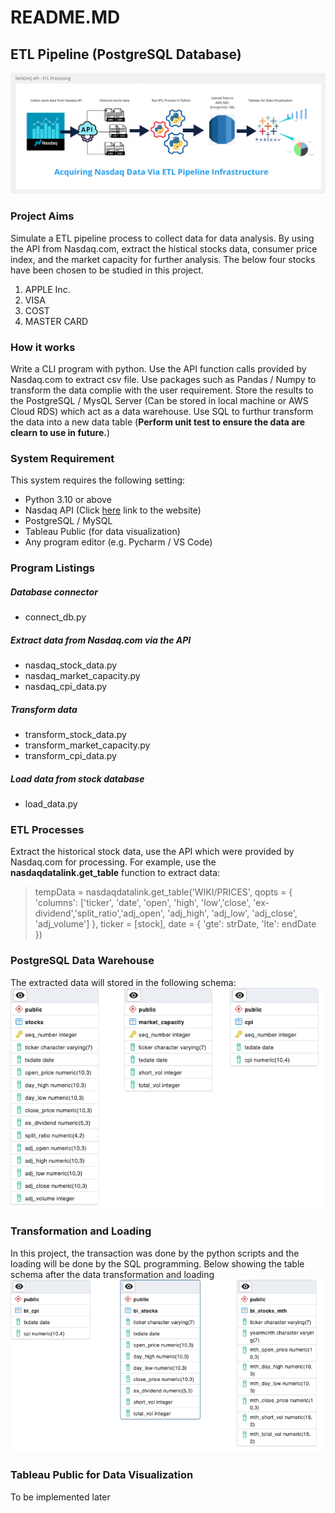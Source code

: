 # README.MD
## ETL Pipeline (PostgreSQL Database)
![ETL Process via API](https://github.com/data-engineer-sk/dataWarehouse-PostgreSQL-1/blob/main/Nasdaq%20API%20-%20ETL%20Processing.png)

### Project Aims
Simulate a ETL pipeline process to collect data for data analysis.  By using the API from Nasdaq.com, extract the histical stocks data, consumer price index, and the  market capacity for further analysis.  The below four stocks have been chosen to be studied in this project.
1. APPLE Inc.
2. VISA
3. COST
4. MASTER CARD

### How it works
Write a CLI program with python.  Use the API function calls provided by Nasdaq.com to extract csv file.  Use packages such as  Pandas / Numpy to transform the data complie with the user requirement.  Store the results to the PostgreSQL / MysQL Server (Can be stored in local machine or AWS Cloud RDS) which act as a data warehouse.  Use SQL to furthur transform the data into a new data table (**Perform unit test to ensure the data are clearn to use in future.**)

### System Requirement
This system requires the following setting:
- Python 3.10 or above
- Nasdaq API (Click <a href="https://data.nasdaq.com/tools/api">here</a> link to the website)
- PostgreSQL / MySQL
- Tableau Public (for data visualization)
- Any program editor (e.g. Pycharm / VS Code)

### Program Listings
##### Database connector
- connect_db.py
##### Extract data from Nasdaq.com via the API
- nasdaq_stock_data.py 
- nasdaq_market_capacity.py
- nasdaq_cpi_data.py
##### Transform data
- transform_stock_data.py
- transform_market_capacity.py
- transform_cpi_data.py
##### Load data from stock database
- load_data.py

### ETL Processes
Extract the historical stock data, use the API which were provided by Nasdaq.com for processing.  For example, use the **nasdaqdatalink.get_table** function to extract data:

> tempData = nasdaqdatalink.get_table('WIKI/PRICES', qopts = { 'columns': ['ticker', 'date', 'open', 'high', 'low','close',
> 'ex-dividend','split_ratio','adj_open', 'adj_high', 'adj_low', 'adj_close', 'adj_volume'] }, ticker = [stock], date = 
> { 'gte': strDate, 'lte': endDate })

### PostgreSQL Data Warehouse
The extracted data will stored in the following schema:
![Database Tables Schema](https://github.com/data-engineer-sk/dataWarehouse-PostgreSQL-1/blob/main/stock_data_db.png)

### Transformation and Loading
In this project, the transaction was done by the python scripts and the loading will be done by the SQL programming.  Below showing the table schema after the data transformation and loading
![Data warehouse Tables Schema](https://github.com/data-engineer-sk/dataWarehouse-PostgreSQL-1/blob/main/three_data_warehouse_tables.png)

### Tableau Public for Data Visualization
To be implemented later
